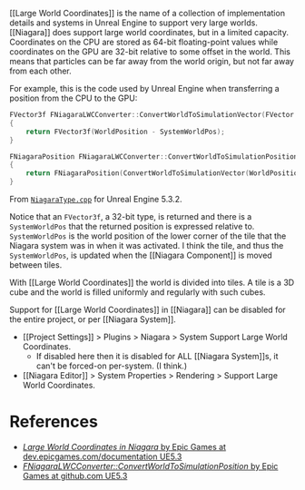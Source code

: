 [[Large World Coordinates]] is the name of a collection of implementation details and systems in Unreal Engine to support very large worlds.
[[Niagara]] does support large world coordinates, but in a limited capacity.
Coordinates on the CPU are stored as 64-bit floating-point values while coordinates on the GPU are 32-bit relative to some offset in the world.
This means that particles can be far away from the world origin, but not far away from each other.

For example, this is the code used by Unreal Engine when transferring a position from the CPU to the GPU:
```cpp
FVector3f FNiagaraLWCConverter::ConvertWorldToSimulationVector(FVector WorldPosition) const
{
	return FVector3f(WorldPosition - SystemWorldPos);
}

FNiagaraPosition FNiagaraLWCConverter::ConvertWorldToSimulationPosition(FVector WorldPosition) const
{
	return FNiagaraPosition(ConvertWorldToSimulationVector(WorldPosition));
}
```
From [`NiagaraType.cpp`](https://github.com/EpicGames/UnrealEngine/blob/5.3.2-release/Engine/Plugins/FX/Niagara/Source/Niagara/Private/NiagaraTypes.cpp#L151) for Unreal Engine 5.3.2.

Notice that an `FVector3f`, a 32-bit type, is returned and there is a `SystemWorldPos` that the returned position is expressed relative to.
`SystemWorldPos` is the world position of the lower corner of the tile that the Niagara system was in when it was activated.
I think the tile, and thus the `SystemWorldPos`, is updated when the [[Niagara Component]] is moved between tiles.

With [[Large World Coordinates]] the world is divided into tiles.
A tile is a 3D cube and the world is filled uniformly and regularly with such cubes.

Support for [[Large World Coordinates]] in [[Niagara]] can be disabled for the entire project, or per [[Niagara System]].
- [[Project Settings]] > Plugins > Niagara > System Support Large World Coordinates.
	- If disabled here then it is disabled for ALL [[Niagara System]]s, it can't be forced-on per-system. (I think.)
- [[Niagara Editor]] > System Properties > Rendering > Support Large World Coordinates.

# References

- [_Large World Coordinates in Niagara_ by Epic Games at dev.epicgames.com/documentation UE5.3](https://dev.epicgames.com/documentation/en-us/unreal-engine/large-world-coordinates-in-niagara-for-unreal-engine?application_version=5.3)
- [_FNiagaraLWCConverter::ConvertWorldToSimulationPosition_ by Epic Games at github.com UE5.3](https://github.com/EpicGames/UnrealEngine/blob/5.3.2-release/Engine/Plugins/FX/Niagara/Source/Niagara/Private/NiagaraTypes.cpp#L151)
